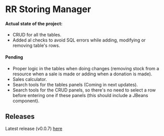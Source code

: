 # RR Storing Manager
#### Actual state of the project:
- CRUD for all the tables.
 - Added al checks to avoid SQL errors while adding, modifying or removing table's rows.

#### Pending
- Proper logic in the tables when doing changes (removing stock from a resource when a sale is made or adding when a donation is made).
- Sales calculator.
- Search tools for the tables panels (Coming in next updates).
- Search tools for the CRUD panels, so there's no need to select a row before entering one if these panels (this should include a JBeans component).


## Releases
Latest release (v0.0.7) [here](https://github.com/THEliberator03/RR-Storing-Manager/releases/tag/early-alpha)
